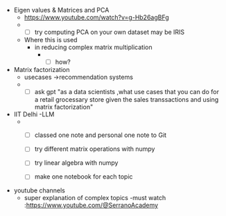 - Eigen values & Matrices and PCA
  - https://www.youtube.com/watch?v=g-Hb26agBFg
  - - [ ] try computing PCA on your own dataset may be IRIS 
  - Where this is used
    - in reducing complex matrix multiplication
      - - [ ] how?
- Matrix factorization
  - usecases ->recommendation systems
  - - [ ] ask gpt "as  a data scientists ,what use cases that you can do for a retail grocessary store given the sales transsactions and using matrix factorization"
- IIT Delhi -LLM
  - - [ ] classed one note and personal one note to Git
    - [ ] try different matrix operations with numpy
    - [ ] try linear algebra with numpy
    - [ ] make one notebook for each topic 
        
 
- youtube channels
  - super explanation of complex topics -must watch :https://www.youtube.com/@SerranoAcademy
    
